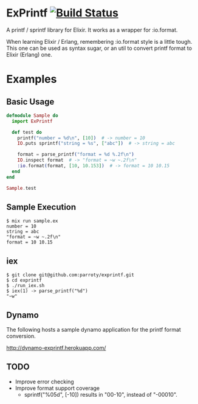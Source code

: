 ExPrintf [![Build Status](https://secure.travis-ci.org/parroty/exprintf.png?branch=master "Build Status")](http://travis-ci.org/parroty/exprintf)
============
A printf / sprintf library for Elixir. It works as a wrapper for :io.format.

When learning Elixir / Erlang, remembering :io.format style is a little tough. This one can be used as syntax sugar, or an util to convert printf format to Elixir (Erlang) one.

# Examples

## Basic Usage

```elixir
defmodule Sample do
  import ExPrintf

  def test do
    printf("number = %d\n", [10])  # -> number = 10
    IO.puts sprintf("string = %s", ["abc"])  # -> string = abc

    format = parse_printf("format = %d %.2f\n")
    IO.inspect format  # -> "format = ~w ~.2f\n"
    :io.format(format, [10, 10.153])  # -> format = 10 10.15
  end
end

Sample.test
```

## Sample Execution

```
$ mix run sample.ex
number = 10
string = abc
"format = ~w ~.2f\n"
format = 10 10.15
```

## iex

```
$ git clone git@github.com:parroty/exprintf.git
$ cd exprintf
$ ./run_iex.sh
$ iex(1) -> parse_printf("%d")
"~w"
```

## Dynamo
The following hosts a sample dynamo application for the printf format conversion.

<a href="http://dynamo-exprintf.herokuapp.com/" target="_blank">http://dynamo-exprintf.herokuapp.com/</a>

## TODO
- Improve error checking
- Improve format support coverage
  - sprintf("%05d", [-10]) results in "00-10", instead of "-00010".
